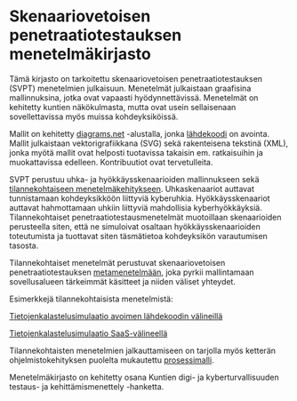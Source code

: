 # Skenaariovetoisen penetraatiotestauksen menetelmäkirjasto

Tämä kirjasto on tarkoitettu skenaariovetoisen penetraatiotestauksen (SVPT) menetelmien julkaisuun. Menetelmät julkaistaan graafisina mallinnuksina, jotka ovat vapaasti hyödynnettävissä. Menetelmät on kehitetty kuntien näkökulmasta, mutta ovat usein sellaisenaan sovellettavissa myös muissa kohdeyksiköissä.

Mallit on kehitetty [diagrams.net](https://diagrams.net/) -alustalla, jonka [lähdekoodi](https://github.com/jgraph/drawio) on avointa. Mallit julkaistaan vektorigrafiikkana (SVG) sekä rakenteisena tekstinä (XML), jonka myötä mallit ovat helposti tuotavissa takaisin em. ratkaisuihin ja muokattavissa edelleen. Kontribuutiot ovat tervetulleita.

SVPT perustuu uhka- ja hyökkäysskenaarioiden mallinnukseen sekä [tilannekohtaiseen menetelmäkehitykseen](https://link.springer.com/book/10.1007/978-3-642-41467-1). Uhkaskenaariot auttavat tunnistamaan kohdeyksikköön liittyviä kyberuhkia. Hyökkäysskenaariot auttavat hahmottamaan uhkiin liittyviä mahdollisia kyberhyökkäyksiä. Tilannekohtaiset penetraatiotestausmenetelmät muotoillaan skenaarioiden perusteella siten, että ne simuloivat osaltaan hyökkäysskenaarioiden toteutumista ja tuottavat siten täsmätietoa kohdeyksikön varautumisen tasosta.

Tilannekohtaiset menetelmät perustuvat skenaariovetoisen penetraatiotestauksen [metamenetelmään](/mallit/svg/Metamenetelma.svg), joka pyrkii mallintamaan sovellusalueen tärkeimmät käsitteet ja niiden väliset yhteydet.

Esimerkkejä tilannekohtaisista menetelmistä:

[Tietojenkalastelusimulaatio avoimen lähdekoodin välineillä](/mallit/svg/Tietojenkalastelu1_OSS.svg)

[Tietojenkalastelusimulaatio SaaS-välineellä](/mallit/svg/Tietojenkalastelu1_SaaS.svg)

Tilannekohtaisten menetelmien jalkauttamiseen on tarjolla myös ketterän ohjelmistokehityksen puolelta mukautettu [prosessimalli](/mallit/svg/Prosessimalli.svg).

Menetelmäkirjasto on kehitetty osana Kuntien digi- ja kyberturvallisuuden testaus- ja kehittämismenettely -hanketta.
